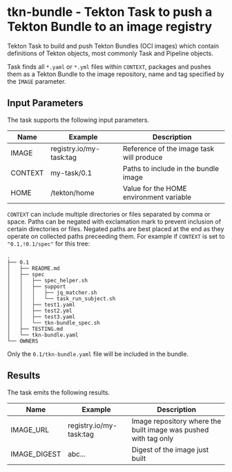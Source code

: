 # tkn-bundle - Tekton Task to push a Tekton Bundle to an image registry

Tekton Task to build and push Tekton Bundles (OCI images) which contain
definitions of Tekton objects, most commonly Task and Pipeline objects.

Task finds all `*.yaml` or `*.yml` files within `CONTEXT`, packages and pushes
them as a Tekton Bundle to the image repository, name and tag specified by the
`IMAGE` parameter.

## Input Parameters

The task supports the following input parameters.

| Name    | Example                 | Description                              |
|---------|-------------------------|------------------------------------------|
| IMAGE   | registry.io/my-task:tag | Reference of the image task will produce |
| CONTEXT | my-task/0.1             | Paths to include in the bundle image     |
| HOME    | /tekton/home            | Value for the HOME environment variable  |

`CONTEXT` can include multiple directories or files separated by comma or space.
Paths can be negated with exclamation mark to prevent inclusion of certain
directories or files. Negated paths are best placed at the end as they operate
on collected paths preceeding them. For example if `CONTEXT` is set to
`"0.1,!0.1/spec"` for this tree:

    .
    ├── 0.1
    │   ├── README.md
    │   ├── spec
    │   │   ├── spec_helper.sh
    │   │   ├── support
    │   │   │   ├── jq_matcher.sh
    │   │   │   └── task_run_subject.sh
    │   │   ├── test1.yaml
    │   │   ├── test2.yml
    │   │   ├── test3.yaml
    │   │   └── tkn-bundle_spec.sh
    │   ├── TESTING.md
    │   └── tkn-bundle.yaml
    └── OWNERS

Only the `0.1/tkn-bundle.yaml` file will be included in the bundle.

## Results

The task emits the following results.

| Name         | Example                 | Description                                                     |
|--------------|-------------------------|-----------------------------------------------------------------|
| IMAGE_URL    | registry.io/my-task:tag | Image repository where the built image was pushed with tag only |
| IMAGE_DIGEST | abc...                  | Digest of the image just built                                  |
